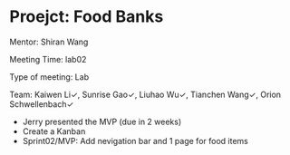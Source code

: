 # Proejct: Food Banks

Mentor: Shiran Wang

Meeting Time: lab02

Type of meeting: Lab

Team: Kaiwen Li✓, Sunrise Gao✓, Liuhao Wu✓, Tianchen Wang✓, Orion Schwellenbach✓

- Jerry presented the MVP (due in 2 weeks)
- Create a Kanban
- Sprint02/MVP: Add nevigation bar and 1 page for food items

